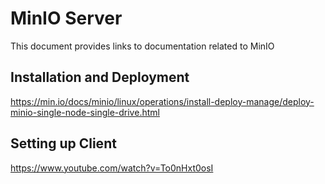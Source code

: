 # MinIO Server

This document provides links to documentation related to MinIO

## Installation and Deployment


https://min.io/docs/minio/linux/operations/install-deploy-manage/deploy-minio-single-node-single-drive.html


## Setting up Client

https://www.youtube.com/watch?v=To0nHxt0osI


